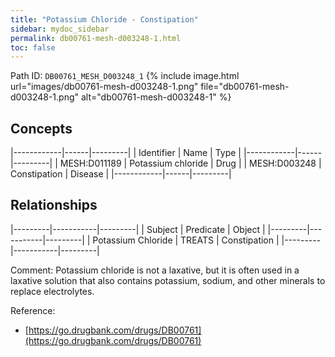```yaml
---
title: "Potassium Chloride - Constipation"
sidebar: mydoc_sidebar
permalink: db00761-mesh-d003248-1.html
toc: false 
---
```



Path ID: `DB00761_MESH_D003248_1`
{% include image.html url="images/db00761-mesh-d003248-1.png" file="db00761-mesh-d003248-1.png" alt="db00761-mesh-d003248-1" %}

## Concepts

|------------|------|---------|
| Identifier | Name | Type    |
|------------|------|---------|
| MESH:D011189 | Potassium chloride | Drug |
| MESH:D003248 | Constipation | Disease |
|------------|------|---------|

## Relationships

|---------|-----------|---------|
| Subject | Predicate | Object  |
|---------|-----------|---------|
| Potassium Chloride | TREATS | Constipation |
|---------|-----------|---------|

Comment: Potassium chloride  is not a laxative, but it is often used in a laxative solution that also contains potassium, sodium, and other minerals to replace electrolytes.

Reference: 
  - [https://go.drugbank.com/drugs/DB00761](https://go.drugbank.com/drugs/DB00761)

